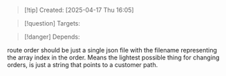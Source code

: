 
>[!tip] Created: [2025-04-17 Thu 16:05]

>[!question] Targets: 

>[!danger] Depends: 

route order should be just a single json file with the filename representing the array index in the order.
Means the lightest possible thing for changing orders, is just a string that points to a customer path.
